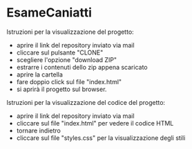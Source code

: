 # EsameCaniatti

Istruzioni per la visualizzazione del progetto:
- aprire il link del repository inviato via mail
- cliccare sul pulsante "CLONE"
- scegliere l'opzione "download ZIP"
- estrarre i contenuti dello zip appena scaricato
- aprire la cartella
- fare doppio click sul file "index.html"
- si aprirà il progetto sul browser.

Istruzioni per la visualizzazione del codice del progetto:
- aprire il link del repository inviato via mail
- cliccare sul file "index.html" per vedere il codice HTML
- tornare indietro 
- cliccare sul file "styles.css" per la visualizzazione degli stili

